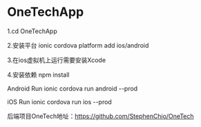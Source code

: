# OneTechApp

1.cd OneTechApp

2.安装平台 ionic cordova platform add ios/android

3.在ios虚拟机上运行需要安装Xcode

4.安装依赖 npm install

Android
Run ionic cordova run android --prod

iOS
Run ionic cordova run ios --prod

后端项目OneTech地址：https://github.com/StephenChio/OneTech
